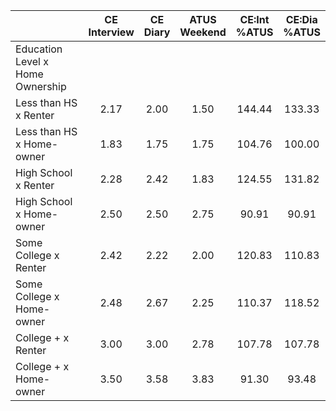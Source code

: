 
|                      | CE<br>Interview |  CE<br>Diary | ATUS<br>Weekend | CE:Int<br>%ATUS | CE:Dia<br>%ATUS |
| -------------------- | :----------: | :----------: | :----------: | :----------: | :----------: |
| Education Level x Home Ownership |              |              |              |              |              |
| Less than HS x Renter |         2.17 |         2.00 |         1.50 |       144.44 |       133.33 |
| Less than HS x Home-owner |         1.83 |         1.75 |         1.75 |       104.76 |       100.00 |
| High School x Renter |         2.28 |         2.42 |         1.83 |       124.55 |       131.82 |
| High School x Home-owner |         2.50 |         2.50 |         2.75 |        90.91 |        90.91 |
| Some College x Renter |         2.42 |         2.22 |         2.00 |       120.83 |       110.83 |
| Some College x Home-owner |         2.48 |         2.67 |         2.25 |       110.37 |       118.52 |
| College + x Renter   |         3.00 |         3.00 |         2.78 |       107.78 |       107.78 |
| College + x Home-owner |         3.50 |         3.58 |         3.83 |        91.30 |        93.48 |

